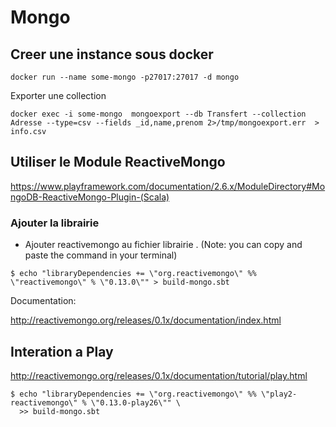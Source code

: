 #  Mongo


## Creer une instance sous docker

```
docker run --name some-mongo -p27017:27017 -d mongo 
```

Exporter une collection

```
docker exec -i some-mongo  mongoexport --db Transfert --collection Adresse --type=csv --fields _id,name,prenom 2>/tmp/mongoexport.err  > info.csv
```

## Utiliser le Module ReactiveMongo

https://www.playframework.com/documentation/2.6.x/ModuleDirectory#MongoDB-ReactiveMongo-Plugin-(Scala)

### Ajouter la librairie

* Ajouter reactivemongo au fichier librairie . (Note: you can copy and paste the command in your terminal)

```shell
$ echo "libraryDependencies += \"org.reactivemongo\" %% \"reactivemongo\" % \"0.13.0\"" > build-mongo.sbt
```

Documentation:

http://reactivemongo.org/releases/0.1x/documentation/index.html

## Interation a Play

http://reactivemongo.org/releases/0.1x/documentation/tutorial/play.html

```shell
$ echo "libraryDependencies += \"org.reactivemongo\" %% \"play2-reactivemongo\" % \"0.13.0-play26\"" \
  >> build-mongo.sbt
```

